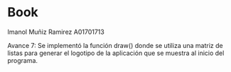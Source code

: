 # Book

Imanol Muñiz Ramirez A01701713

Avance 7: Se implementó la función draw() donde se utiliza una matriz de listas para generar el logotipo de la aplicación que se muestra al inicio del programa. 
